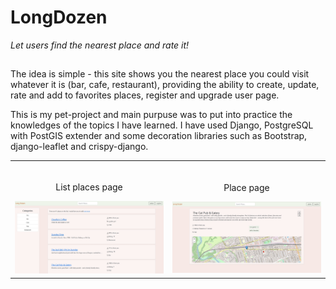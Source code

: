 # LongDozen

_Let users find the nearest place and rate it!_


##
The idea is simple - this site shows you the nearest place you could visit whatever it is (bar, cafe, restaurant), providing the ability to create, update, rate and add to favorites places, register and upgrade user page.

This is my pet-project and main purpuse was to put into practice the knowledges of the topics I have learned. 
I have used Django, PostgreSQL with PostGIS extender and some decoration libraries such as Bootstrap, django-leaflet and crispy-django.


<table width="100%"> 
<tr>
<td width="50%">      
&nbsp; 
<br>
<p align="center">
  List places page
</p>
<img src="https://github.com/grivdm/LongDozen/blob/master/Screenshots/list_places.jpg">
</td> 
<td width="50%">
<br>
<p align="center">
  Place page
</p>
<img src="https://github.com/grivdm/LongDozen/blob/master/Screenshots/place_page.jpg">  
</td>
</table>
